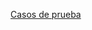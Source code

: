<a href="https://docs.google.com/spreadsheets/d/1GIFefn8-0p3_uSPtqLqMlxw-uJx8M7ADoe7NuIUAYpo/edit?usp=sharing"> Casos de prueba </a>
